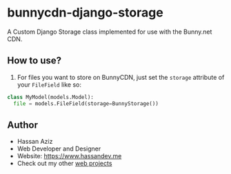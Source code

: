 # bunnycdn-django-storage
A Custom Django Storage class implemented for use with the Bunny.net CDN.

## How to use?
1. For files you want to store on BunnyCDN, just set the `storage` attribute of your `FileField` like so:
```python
class MyModel(models.Model):
  file = models.FileField(storage=BunnyStorage())
```

## Author
- Hassan Aziz
- Web Developer and Designer
- Website: https://www.hassandev.me
- Check out my other [web projects](https://www.hassandev.me/projects)
